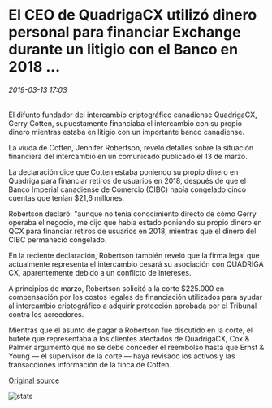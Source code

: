 # El CEO de QuadrigaCX utilizó dinero personal para financiar Exchange durante un litigio con el Banco en 2018 ...

###### 2019-03-13 17:03

El difunto fundador del intercambio criptográfico canadiense QuadrigaCX, Gerry Cotten, supuestamente financiaba el intercambio con su propio dinero mientras estaba en litigio con un importante banco canadiense.

La viuda de Cotten, Jennifer Robertson, reveló detalles sobre la situación financiera del intercambio en un comunicado publicado el 13 de marzo.

La declaración dice que Cotten estaba poniendo su propio dinero en Quadriga para financiar retiros de usuarios en 2018, después de que el Banco Imperial canadiense de Comercio (CIBC) había congelado cinco cuentas que tenían $21,6 millones.

Robertson declaró: "aunque no tenía conocimiento directo de cómo Gerry operaba el negocio, me dijo que había estado poniendo su propio dinero en QCX para financiar retiros de usuarios en 2018, mientras que el dinero del CIBC permaneció congelado.

En la reciente declaración, Robertson también reveló que la firma legal que actualmente representa el intercambio cesará su asociación con QUADRIGA CX, aparentemente debido a un conflicto de intereses.

A principios de marzo, Robertson solicitó a la corte $225.000 en compensación por los costos legales de financiación utilizados para ayudar al intercambio criptográfico a adquirir protección aprobada por el Tribunal contra los acreedores.

Mientras que el asunto de pagar a Robertson fue discutido en la corte, el bufete que representaba a los clientes afectados de QuadrigaCX, Cox & Palmer argumentó que no se debe conceder el reembolso hasta que Ernst & Young — el supervisor de la corte — haya revisado los activos y las transacciones información de la finca de Cotten.

[Original source](https://cointelegraph.com/news/quadrigacx-ceo-used-personal-money-to-fund-exchange-during-litigation-with-bank-in-2018)

![stats](https://c.statcounter.com/11760860/0/a89fa40b/1/ "stats")